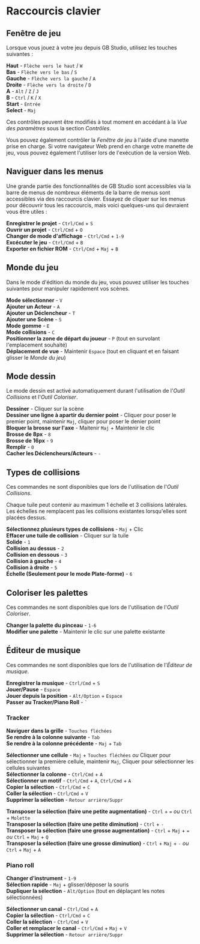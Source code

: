 # Raccourcis clavier

## Fenêtre de jeu

Lorsque vous jouez à votre jeu depuis GB Studio, utilisez les touches suivantes :

**Haut** - `Flèche vers le haut` / `W`  
**Bas** - `Flèche vers le bas` / `S`  
**Gauche** - `Flèche vers la gauche` / `A`  
**Droite** - `Flèche vers la droite` / `D`  
**A** - `Alt` / `Z` / `J`  
**B** - `Ctrl` / `K` / `X`  
**Start** - `Entrée`  
**Select** - `Maj`

Ces contrôles peuvent être modifiés à tout moment en accédant à la _Vue des paramètres_ sous la section _Contrôles_.

Vous pouvez également contrôler la _Fenêtre de jeu_ à l'aide d'une manette prise en charge. Si votre navigateur Web prend en charge votre manette de jeu, vous pouvez également l'utiliser lors de l'exécution de la version Web.

## Naviguer dans les menus

Une grande partie des fonctionnalités de GB Studio sont accessibles via la barre de menus de nombreux éléments de la barre de menus sont accessibles via des raccourcis clavier. Essayez de cliquer sur les menus pour découvrir tous les raccourcis, mais voici quelques-uns qui devraient vous être utiles :

**Enregistrer le projet** - `Ctrl/Cmd` + `S`  
**Ouvrir un projet** - `Ctrl/Cmd` + `O`  
**Changer de mode d'affichage** - `Ctrl/Cmd` + `1-9`  
**Excécuter le jeu** - `Ctrl/Cmd` + `B`  
**Exporter en fichier ROM** - `Ctrl/Cmd` + `Maj` + `B`

## Monde du jeu

Dans le mode d'édition du monde du jeu, vous pouvez utiliser les touches suivantes pour manipuler rapidement vos scènes.

**Mode sélectionner** - `V`  
**Ajouter un Acteur** - `A`  
**Ajouter un Déclencheur** - `T`  
**Ajouter une Scène** - `S`  
**Mode gomme** - `E`  
**Mode collisions** - `C`  
**Positionner la zone de départ du joueur** - `P` (tout en survolant l'emplacement souhaité)  
**Déplacement de vue** - Maintenir `Espace` (tout en cliquant et en faisant glisser le _Monde du jeu_)

## Mode dessin

Le mode dessin est activé automatiquement durant l'utilisation de l'_Outil Collisions_ et l'_Outil Coloriser_.

**Dessiner** - Cliquer sur la scène  
**Dessiner une ligne à apartir du dernier point** - Cliquer pour poser le premier point, maintenir `Maj`, cliquer pour poser le denier point  
**Bloquer la brosse sur l'axe** - Maitenir `Maj` + Maintenir le clic  
**Brosse de 8px** - `8`  
**Brosse de 16px** - `9`  
**Remplir** - `0`  
**Cacher les Déclencheurs/Acteurs** - `-`

## Types de collisions

Ces commandes ne sont disponibles que lors de l'utilisation de l'_Outil Collisions_.

Chaque tuile peut contenir au maximum 1 échelle et 3 collisions latérales. Les échelles ne remplacent pas les collisions existantes lorsqu'elles sont placées dessus.

**Sélectionnez plusieurs types de collisions** - `Maj` + Clic  
**Effacer une tuile de collision** - Cliquer sur la tuile  
**Solide** - `1`  
**Collision au dessus** - `2`  
**Collision en dessous** - `3`  
**Collision à gauche** - `4`  
**Collision à droite** - `5`  
**Échelle (Seulement pour le mode Plate-forme)** - `6`

## Coloriser les palettes

Ces commandes ne sont disponibles que lors de l'utilisation de l'_Outil Coloriser_.

**Changer la palette du pinceau** - `1-6`  
**Modifier une palette** - Maintenir le clic sur une palette existante

## Éditeur de musique

Ces commandes ne sont disponibles que lors de l'utilisation de l'_Éditeur de musique_.

**Enregistrer la musique** - `Ctrl/Cmd` + `S`  
**Jouer/Pause** - `Espace`  
**Jouer depuis la position** - `Alt/Option` + `Espace`  
**Passer au Tracker/Piano Roll** - `` ` ``

### Tracker

**Naviguer dans la grille** - `Touches fléchées`  
**Se rendre à la colonne suivante** - `Tab`  
**Se rendre à la colonne précédente** - `Maj` + `Tab`

**Sélectionner une cellule** - `Maj` + `Touches fléchées` *ou* Cliquer pour sélectionner la première cellule, maintenir `Maj`, Cliquer pour sélectionner les cellules suivantes  
**Sélectionner la colonne** - `Ctrl/Cmd` + `A`  
**Sélectionner un motif** - `Ctrl/Cmd` + `A`, `Ctrl/Cmd` + `A`  
**Copier la sélection** - `Ctrl/Cmd` + `C`  
**Coller la sélection** - `Ctrl/Cmd` + `V`  
**Supprimer la sélection** - `Retour arrière/Suppr`

**Transposer la sélection (faire une petite augmentation)** - `Ctrl` + `=` *ou* `Ctrl` + `Molette`  
**Transposer la sélection (faire une petite diminution)** - `Ctrl` + `-`  
**Transposer la sélection (faire une grosse augmentation)** - `Ctrl` + `Maj` + `=` *ou* `Ctrl` + `Maj` + `Q`  
**Transposer la sélection (faire une grosse diminution)** - `Ctrl` + `Maj` + `-` *ou* `Ctrl` + `Maj` + `A`

### Piano roll

**Changer d’instrument** - `1-9`  
**Sélection rapide** - `Maj` + glisser/déposer la souris  
**Dupliquer la sélection** - `Alt/Option` (tout en déplaçant les notes sélectionnées)

**Sélectionner un canal** - `Ctrl/Cmd` + `A`  
**Copier la sélection** - `Ctrl/Cmd` + `C`  
**Coller la sélection** - `Ctrl/Cmd` + `V`  
**Coller et remplacer le canal** - `Ctrl/Cmd` + `Maj` + `V`  
**Supprimer la sélection** - `Retour arrière/Suppr`

